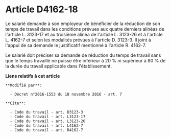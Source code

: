 # Article D4162-18

Le salarié demande à son employeur de bénéficier de la réduction de son temps de travail dans les conditions prévues aux
quatre derniers alinéas de l'article L. 3123-17 et au troisième alinéa de l'article L. 3123-26 et à l'article L. 4162-7 et
selon les modalités prévues à l'article D. 3123-3. Il joint à l'appui de sa demande le justificatif mentionné à l'article R.
4162-7. 

Le salarié doit préciser sa demande de réduction du temps de travail sans que le temps travaillé ne puisse être inférieur à
20 % ni supérieur à 80 % de la durée du travail applicable dans l'établissement.

**Liens relatifs à cet article**

	**Modifié par**:

	  - Décret n°2016-1553 du 18 novembre 2016 - art. 7

	**Cite**:

	  - Code du travail - art. D3123-3
	  - Code du travail - art. L3123-17
	  - Code du travail - art. L3123-26
	  - Code du travail - art. L4162-7
	  - Code du travail - art. R4162-7
